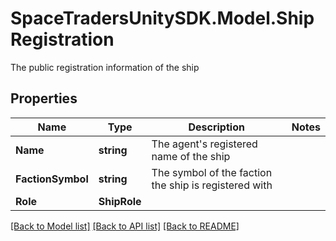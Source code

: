 # SpaceTradersUnitySDK.Model.ShipRegistration
The public registration information of the ship

## Properties

Name | Type | Description | Notes
------------ | ------------- | ------------- | -------------
**Name** | **string** | The agent&#39;s registered name of the ship | 
**FactionSymbol** | **string** | The symbol of the faction the ship is registered with | 
**Role** | **ShipRole** |  | 

[[Back to Model list]](../README.md#documentation-for-models) [[Back to API list]](../README.md#documentation-for-api-endpoints) [[Back to README]](../README.md)

